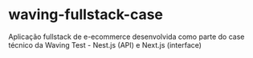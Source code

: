 # waving-fullstack-case
Aplicação fullstack de e-ecommerce desenvolvida como parte do case técnico da Waving Test - Nest.js (API) e Next.js (interface)
